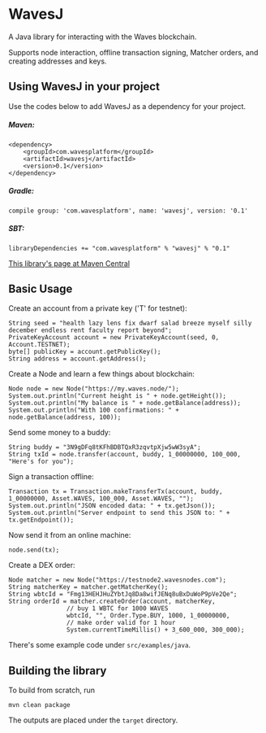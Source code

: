 # WavesJ
A Java library for interacting with the Waves blockchain.

Supports node interaction, offline transaction signing, Matcher orders, and creating addresses and keys.

## Using WavesJ in your project
Use the codes below to add WavesJ as a dependency for your project.

##### Maven:
```
<dependency>
    <groupId>com.wavesplatform</groupId>
    <artifactId>wavesj</artifactId>
    <version>0.1</version>
</dependency>
```

##### Gradle:
```
compile group: 'com.wavesplatform', name: 'wavesj', version: '0.1'
```

##### SBT:
```
libraryDependencies += "com.wavesplatform" % "wavesj" % "0.1"
```

[This library's page at Maven Central](https://mvnrepository.com/artifact/com.wavesplatform/wavesj)

## Basic Usage
Create an account from a private key ('T' for testnet):
```
String seed = "health lazy lens fix dwarf salad breeze myself silly december endless rent faculty report beyond";
PrivateKeyAccount account = new PrivateKeyAccount(seed, 0, Account.TESTNET);
byte[] publicKey = account.getPublicKey();
String address = account.getAddress();
```

Create a Node and learn a few things about blockchain:
```
Node node = new Node("https://my.waves.node/");
System.out.println("Current height is " + node.getHeight());
System.out.println("My balance is " + node.getBalance(address));
System.out.println("With 100 confirmations: " + node.getBalance(address, 100));
```

Send some money to a buddy:
```
String buddy = "3N9gDFq8tKFhBDBTQxR3zqvtpXjw5wW3syA";
String txId = node.transfer(account, buddy, 1_00000000, 100_000, "Here's for you");
```

Sign a transaction offline:
```
Transaction tx = Transaction.makeTransferTx(account, buddy, 1_00000000, Asset.WAVES, 100_000, Asset.WAVES, "");
System.out.println("JSON encoded data: " + tx.getJson());
System.out.println("Server endpoint to send this JSON to: " + tx.getEndpoint());
```

Now send it from an online machine:
```
node.send(tx);
```

Create a DEX order:
```
Node matcher = new Node("https://testnode2.wavesnodes.com");
String matcherKey = matcher.getMatcherKey();
String wbtcId = "Fmg13HEHJHuZYbtJq8Da8wifJENq8uBxDuWoP9pVe2Qe";
String orderId = matcher.createOrder(account, matcherKey,
                // buy 1 WBTC for 1000 WAVES
                wbtcId, "", Order.Type.BUY, 1000, 1_00000000,
                // make order valid for 1 hour
                System.currentTimeMillis() + 3_600_000, 300_000);
```
There's some example code under `src/examples/java`.

## Building the library

To build from scratch, run

```
mvn clean package
```

The outputs are placed under the `target` directory.
